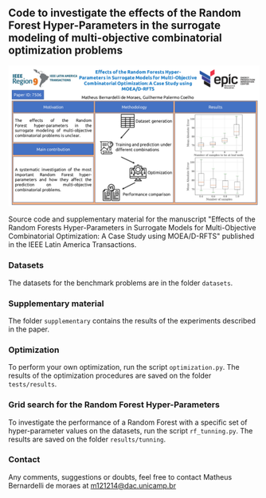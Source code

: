 ## Code to investigate the effects of the Random Forest Hyper-Parameters in the surrogate modeling of multi-objective combinatorial optimization problems
![Graphical abstract](/images/GraphicalAbstract.png)


Source code and supplementary material for the manuscript
"Effects of the Random Forests Hyper-Parameters in Surrogate Models for Multi-Objective Combinatorial Optimization: A Case Study using MOEA/D-RFTS"
 published in the IEEE Latin America Transactions.

### Datasets

The datasets for the benchmark problems are in the folder ```datasets```.

### Supplementary material

The folder ```supplementary``` contains the results of the experiments described in the paper.

### Optimization
To perform your own optimization, run the script ```optimization.py```.
The results of the optimization procedures are saved on the folder
```tests/results```.

### Grid search for the Random Forest Hyper-Parameters

To investigate the performance of a Random Forest with a specific set of hyper-parameter values on the datasets, run the script ```rf_tunning.py```.
The results are saved on the folder ```results/tunning```.

### Contact
Any comments, suggestions or doubts, feel free to contact Matheus Bernardelli de moraes at m121214@dac.unicamp.br